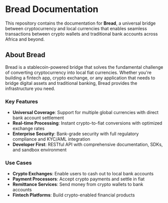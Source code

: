 # Bread Documentation

This repository contains the documentation for **Bread**, a universal bridge between cryptocurrency and local currencies that enables seamless transactions between crypto wallets and traditional bank accounts across Africa and beyond.

## About Bread

Bread is a stablecoin-powered bridge that solves the fundamental challenge of converting cryptocurrency into local fiat currencies. Whether you're building a fintech app, crypto exchange, or any application that needs to bridge digital assets and traditional banking, Bread provides the infrastructure you need.

### Key Features

- **Universal Coverage**: Support for multiple global currencies with direct bank account settlement
- **Real-time Processing**: Instant crypto-to-fiat conversions with optimized exchange rates
- **Enterprise Security**: Bank-grade security with full regulatory compliance and KYC/AML integration
- **Developer First**: RESTful API with comprehensive documentation, SDKs, and sandbox environment

### Use Cases

- **Crypto Exchanges**: Enable users to cash out to local bank accounts
- **Payment Processors**: Accept crypto payments and settle in fiat
- **Remittance Services**: Send money from crypto wallets to bank accounts
- **Fintech Platforms**: Build crypto-enabled financial products
